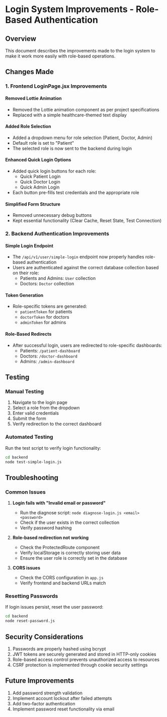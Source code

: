 # Login System Improvements - Role-Based Authentication

## Overview
This document describes the improvements made to the login system to make it work more easily with role-based operations.

## Changes Made

### 1. Frontend LoginPage.jsx Improvements

#### Removed Lottie Animation
- Removed the Lottie animation component as per project specifications
- Replaced with a simple healthcare-themed text display

#### Added Role Selection
- Added a dropdown menu for role selection (Patient, Doctor, Admin)
- Default role is set to "Patient"
- The selected role is now sent to the backend during login

#### Enhanced Quick Login Options
- Added quick login buttons for each role:
  - Quick Patient Login
  - Quick Doctor Login
  - Quick Admin Login
- Each button pre-fills test credentials and the appropriate role

#### Simplified Form Structure
- Removed unnecessary debug buttons
- Kept essential functionality (Clear Cache, Reset State, Test Connection)

### 2. Backend Authentication Improvements

#### Simple Login Endpoint
- The `/api/v1/user/simple-login` endpoint now properly handles role-based authentication
- Users are authenticated against the correct database collection based on their role:
  - Patients and Admins: `User` collection
  - Doctors: `Doctor` collection

#### Token Generation
- Role-specific tokens are generated:
  - `patientToken` for patients
  - `doctorToken` for doctors
  - `adminToken` for admins

#### Role-Based Redirects
- After successful login, users are redirected to role-specific dashboards:
  - Patients: `/patient-dashboard`
  - Doctors: `/doctor-dashboard`
  - Admins: `/admin-dashboard`

## Testing

### Manual Testing
1. Navigate to the login page
2. Select a role from the dropdown
3. Enter valid credentials
4. Submit the form
5. Verify redirection to the correct dashboard

### Automated Testing
Run the test script to verify login functionality:
```bash
cd backend
node test-simple-login.js
```

## Troubleshooting

### Common Issues
1. **Login fails with "Invalid email or password"**
   - Run the diagnose script: `node diagnose-login.js <email> <password>`
   - Check if the user exists in the correct collection
   - Verify password hashing

2. **Role-based redirection not working**
   - Check the ProtectedRoute component
   - Verify localStorage is correctly storing user data
   - Ensure the user role is correctly set in the database

3. **CORS issues**
   - Check the CORS configuration in `app.js`
   - Verify frontend and backend URLs match

### Resetting Passwords
If login issues persist, reset the user password:
```bash
cd backend
node reset-password.js
```

## Security Considerations

1. Passwords are properly hashed using bcrypt
2. JWT tokens are securely generated and stored in HTTP-only cookies
3. Role-based access control prevents unauthorized access to resources
4. CSRF protection is implemented through cookie security settings

## Future Improvements

1. Add password strength validation
2. Implement account lockout after failed attempts
3. Add two-factor authentication
4. Implement password reset functionality via email